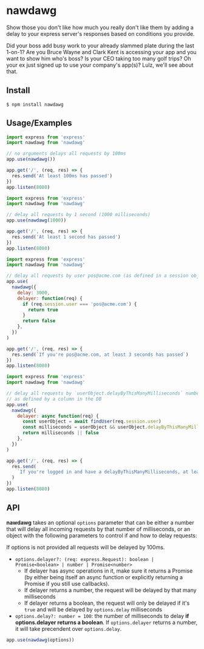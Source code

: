 # nawdawg

Show those you don't like how much you really don't like them by adding a delay to your express server's responses based on conditions you provide.

Did your boss add busy work to your already slammed plate during the last 1-on-1? Are you Bruce Wayne and Clark Kent is accessing your app and you want to show him who's boss? Is your CEO taking too many golf trips? Oh your ex just signed up to use your company's app(s)? Lulz, we'll see about that.

## Install

`$ npm install nawdawg`

## Usage/Examples

```js
import express from 'express'
import nawdawg from 'nawdawg'

// no arguments delays all requests by 100ms
app.use(nawdawg())

app.get('/', (req, res) => {
  res.send('At least 100ms has passed')
})
app.listen(8080)
```

```js
import express from 'express'
import nawdawg from 'nawdawg'

// delay all requests by 1 second (1000 milliseconds)
app.use(nawdawg(1000))

app.get('/', (req, res) => {
  res.send('At least 1 second has passed')
})
app.listen(8080)
```

```js
import express from 'express'
import nawdawg from 'nawdawg'

// delay all requests by user pos@acme.com (as defined in a session object on request) by 3 seconds
app.use(
  nawdawg({
    delay: 3000,
    delayer: function(req) {
      if (req.session.user === 'pos@acme.com') {
        return true
      }
      return false
    },
  })
)

app.get('/', (req, res) => {
  res.send(`If you're pos@acme.com, at least 3 seconds has passed`)
})
app.listen(8080)
```

```js
import express from 'express'
import nawdawg from 'nawdawg'

// delay all requests by `userObject.delayByThisManyMilliseconds` number of milliseconds
// as defined by a column in the DB
app.use(
  nawdawg({
    delayer: async function(req) {
      const userObject = await findUser(req.session.user)
      const milliseconds = userObject && userObject.delayByThisManyMilliseconds
      return milliseconds || false
    },
  })
)

app.get('/', (req, res) => {
  res.send(
    `If you're logged in and have a delayByThisManyMilliseconds, at least that many milliseconds has passed`
  )
})
app.listen(8080)
```

## API

**nawdawg** takes an optional `options` parameter that can be either a number that will delay all incoming requests by that number of milliseconds, or an object with the following parameters to control if and how to delay requests:

If options is not provided all requests will be delayed by 100ms.

- `options.delayer?: (req: express.Request): boolean | Promise<boolean> | number | Promise<number>`
  - If delayer has async operations in it, make sure it returns a Promise (by either being itself an async function or explicitly returning a Promise if you still use callbacks).
  - If delayer returns a number, the request will be delayed by that many milliseconds
  - If delayer returns a boolean, the request will only be delayed if it's `true` and will be delayed by `options.delay` milliseconds
- `options.delay?: number = 100`: the number of milliseconds to delay **if options.delayer returns a boolean**. If `options.delayer` returns a number, it will take precendent over `options.delay`.

```js
app.use(nawdawg(options))
```
